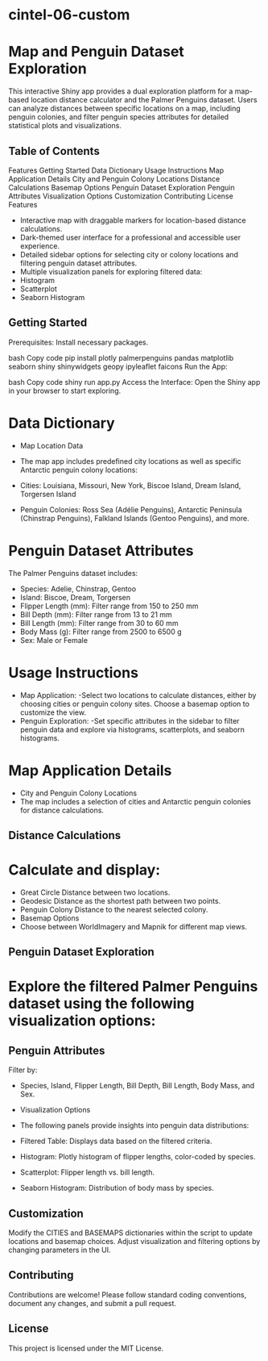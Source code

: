 # cintel-06-custom
# Map and Penguin Dataset Exploration
This interactive Shiny app provides a dual exploration platform for a map-based location distance calculator and the Palmer Penguins dataset. Users can analyze distances between specific locations on a map, including penguin colonies, and filter penguin species attributes for detailed statistical plots and visualizations.

## Table of Contents
Features
Getting Started
Data Dictionary
Usage Instructions
Map Application Details
City and Penguin Colony Locations
Distance Calculations
Basemap Options
Penguin Dataset Exploration
Penguin Attributes
Visualization Options
Customization
Contributing
License
Features

* Interactive map with draggable markers for location-based distance calculations.
* Dark-themed user interface for a professional and accessible user experience.
* Detailed sidebar options for selecting city or colony locations and filtering penguin dataset attributes.
* Multiple visualization panels for exploring filtered data:
* Histogram
* Scatterplot
* Seaborn Histogram

## Getting Started
Prerequisites: Install necessary packages.

bash
Copy code
pip install plotly palmerpenguins pandas matplotlib seaborn shiny shinywidgets geopy ipyleaflet faicons
Run the App:

bash
Copy code
shiny run app.py
Access the Interface: Open the Shiny app in your browser to start exploring.

# Data Dictionary
* Map Location Data
* The map app includes predefined city locations as well as specific Antarctic penguin colony locations:

* Cities: Louisiana, Missouri, New York, Biscoe Island, Dream Island, Torgersen Island
* Penguin Colonies: Ross Sea (Adélie Penguins), Antarctic Peninsula (Chinstrap Penguins), Falkland Islands (Gentoo Penguins), and more.
  
# Penguin Dataset Attributes
The Palmer Penguins dataset includes:

* Species: Adelie, Chinstrap, Gentoo
* Island: Biscoe, Dream, Torgersen
* Flipper Length (mm): Filter range from 150 to 250 mm
* Bill Depth (mm): Filter range from 13 to 21 mm
* Bill Length (mm): Filter range from 30 to 60 mm
* Body Mass (g): Filter range from 2500 to 6500 g
* Sex: Male or Female
  
# Usage Instructions
* Map Application:
 -Select two locations to calculate distances, either by choosing cities or penguin colony sites. Choose a basemap option to customize the view.
* Penguin Exploration:
  -Set specific attributes in the sidebar to filter penguin data and explore via histograms, scatterplots, and seaborn histograms.
  
# Map Application Details
* City and Penguin Colony Locations
* The map includes a selection of cities and Antarctic penguin colonies for distance calculations.

## Distance Calculations
# Calculate and display:

* Great Circle Distance between two locations.
* Geodesic Distance as the shortest path between two points.
* Penguin Colony Distance to the nearest selected colony.
* Basemap Options
* Choose between WorldImagery and Mapnik for different map views.

## Penguin Dataset Exploration
# Explore the filtered Palmer Penguins dataset using the following visualization options:

## Penguin Attributes
Filter by:

* Species, Island, Flipper Length, Bill Depth, Bill Length, Body Mass, and Sex.
* Visualization Options
* The following panels provide insights into penguin data distributions:

* Filtered Table: Displays data based on the filtered criteria.
* Histogram: Plotly histogram of flipper lengths, color-coded by species.
* Scatterplot: Flipper length vs. bill length.
* Seaborn Histogram: Distribution of body mass by species.
## Customization
Modify the CITIES and BASEMAPS dictionaries within the script to update locations and basemap choices.
Adjust visualization and filtering options by changing parameters in the UI.
## Contributing
Contributions are welcome! Please follow standard coding conventions, document any changes, and submit a pull request.

## License
This project is licensed under the MIT License.
